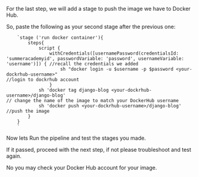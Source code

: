For the last step, we will add a stage to push the image we have to Docker Hub.

So, paste the following as your second stage after the previous one:


		`stage ('run docker container'){
			steps{
				script {						
					withCredentials([usernamePassword(credentialsId: 'summeracademyid', passwordVariable: 'password', usernameVariable: 'username')]) { //recall the credentials we added
						sh "docker login -u $username -p $password <your-dockrhub-username>"																		//login to dockrhub account
					}
				sh 'docker tag django-blog <your-dockrhub-username>/django-blog'																					// change the name of the image to match your DockerHub username
				sh 'docker push <your-dockrhub-username>/django-blog'																								//push the image
			}
		}
		`

Now lets Run the pipeline and test the stages you made.

If it passed, proceed with the next step, if not please troubleshoot and test again.

No you may check your Docker Hub account for your image.
